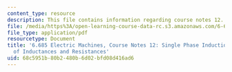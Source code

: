 ```yaml
---
content_type: resource
description: This file contains information regarding course notes 12.
file: /media/https%3A/open-learning-course-data-rc.s3.amazonaws.com/6-685-electric-machines-fall-2013/68c5951b80b2480b6d02bfd08d416ad6_MIT6_685F13_chapter12.pdf
file_type: application/pdf
resourcetype: Document
title: '6.685 Electric Machines, Course Notes 12: Single Phase Induction Motors, Modeling
  of Inductances and Resistances'
uid: 68c5951b-80b2-480b-6d02-bfd08d416ad6
---
```

